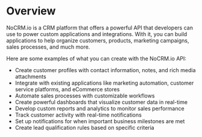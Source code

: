 # Overview

NoCRM.io is a CRM platform that offers a powerful API that developers can use to power custom applications and integrations. With it, you can build applications to help organize customers, products, marketing campaigns, sales processes, and much more.

Here are some examples of what you can create with the NoCRM.io API:

- Create customer profiles with contact information, notes, and rich media attachments
- Integrate with existing applications like marketing automation, customer service platforms, and eCommerce stores
- Automate sales processes with customizable workflows
- Create powerful dashboards that visualize customer data in real-time
- Develop custom reports and analytics to monitor sales performance
- Track customer activity with real-time notifications
- Set up notifications for when important business milestones are met
- Create lead qualification rules based on specific criteria
